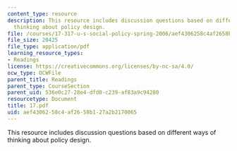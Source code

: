 ```yaml
---
content_type: resource
description: This resource includes discussion questions based on different ways of
  thinking about policy design.
file: /courses/17-317-u-s-social-policy-spring-2006/aef4306258c4af2658b127a2b2170065_17.pdf
file_size: 20425
file_type: application/pdf
learning_resource_types:
- Readings
license: https://creativecommons.org/licenses/by-nc-sa/4.0/
ocw_type: OCWFile
parent_title: Readings
parent_type: CourseSection
parent_uid: 536e0c27-28e4-dfd0-c239-af83a9c94280
resourcetype: Document
title: 17.pdf
uid: aef43062-58c4-af26-58b1-27a2b2170065
---
```

This resource includes discussion questions based on different ways of thinking about policy design.